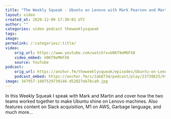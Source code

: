 ```yaml
---
title: "The Weekly Squeak - Ubuntu on Lenovo with Mark Pearson and Martin Wimpress"
layout: video
created_at: 2020-12-09 17:30:01 UTC
author: ""
categories: video podcast theweeklysqueak
tags: 
image: 
permalink: /:categories/:title/
video:
    orig_url: https://www.youtube.com/watch?v=U8Kf9eM6FX8
    video_embed: U8Kf9eM6FX8
    source: YouTube
podcast:
    orig_url: https://anchor.fm/theweeklysqueak/episodes/Ubuntu-on-Lenovo-with-Mark-Pearson-and-Martin-Wimpress-eniuq1
    podcast_embed: https://anchor.fm/s/2ab8734/podcast/play/23738625/https%3A%2F%2Fd3ctxlq1ktw2nl.cloudfront.net%2Fstaging%2F2020-11-9%2Fa01d9577-d619-11d0-f3ed-c28b42a63141.mp3
image: 347957-1607529730146-d52027eb7bca9.jpg
---
```

In this Weekly Squeak I speak with Mark and Martin and cover how the two teams worked together to make Ubuntu shine on Lenovo machines. Also features content on Slack acquisition, M1 on AWS, Garbage language, and much more…